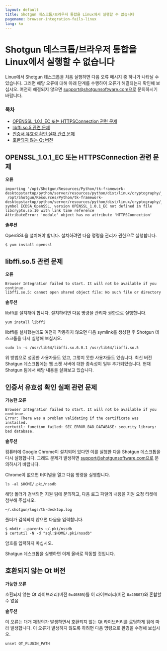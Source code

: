 ```yaml
---
layout: default
title: Shotgun 데스크톱/브라우저 통합을 Linux에서 실행할 수 없습니다
pagename: browser-integration-fails-linux
lang: ko
---
```


# Shotgun 데스크톱/브라우저 통합을 Linux에서 실행할 수 없습니다

Linux에서 Shotgun 데스크톱을 처음 실행하면 다음 오류 메시지 중 하나가 나타날 수 있습니다. 그러면 해당 오류에 대해 아래 단계를 수행하여 오류가 해결되는지 확인해 보십시오.
여전히 해결되지 않으면 support@shotgunsoftware.com으로 문의하시기 바랍니다.

### 목차
- [OPENSSL_1.0.1_EC 또는 HTTPSConnection 관련 문제](#openssl_101_ec-or-httpsconnection-related-issues)
- [libffi.so.5 관련 문제](#libffiso5-related-issues)
- [인증서 유효성 확인 실패 관련 문제](#certificate-validation-failed-related-issues)
- [호환되지 않는 Qt 버전](#incompatible-qt-versions)

## OPENSSL_1.0.1_EC 또는 HTTPSConnection 관련 문제

**오류**

```
importing '/opt/Shotgun/Resources/Python/tk-framework-desktopstartup/python/server/resources/python/dist/linux/cryptography/_Cryptography_cffi_36a40ff0x2bad1bae.so':
 /opt/Shotgun/Resources/Python/tk-framework-desktopstartup/python/server/resources/python/dist/linux/cryptography/_Cryptography_cffi_36a40ff0x2bad1bae.so: symbol ECDSA_OpenSSL, version OPENSSL_1.0.1_EC not defined in file libcrypto.so.10 with link time reference
AttributeError: 'module' object has no attribute 'HTTPSConnection'
```

**솔루션**

OpenSSL을 설치해야 합니다. 설치하려면 다음 명령을 관리자 권한으로 실행합니다.

```
$ yum install openssl
```

## libffi.so.5 관련 문제

**오류**

```
Browser Integration failed to start. It will not be available if you continue.
libffi.so.5: cannot open shared object file: No such file or directory
```

**솔루션**

libffi를 설치해야 합니다. 설치하려면 다음 명령을 관리자 권한으로 실행합니다.

```
yum install libffi
```

libffi를 설치했는데도 여전히 작동하지 않으면 다음 symlink를 생성한 후 Shotgun 데스크톱을 다시 실행해 보십시오.

```
sudo ln -s /usr/lib64/libffi.so.6.0.1 /usr/lib64/libffi.so.5
```

위 방법으로 성공한 사용자들도 있고, 그렇지 못한 사용자들도 있습니다. 최신 버전 Shotgun 데스크톱에는 웹 소켓 서버에 대한 종속성이 일부 추가되었습니다. 현재 Shotgun 팀에서 해당 내용을 살펴보고 있습니다.

## 인증서 유효성 확인 실패 관련 문제

**가능한 오류**

```
Browser Integration failed to start. It will not be available if you continue.
Error: There was a problem validating if the certificate was installed.
certutil: function failed: SEC_ERROR_BAD_DATABASE: security library: bad database.
```

**솔루션**

컴퓨터에 Google Chrome이 설치되어 있다면 이를 실행한 다음 Shotgun 데스크톱을 다시 실행합니다. 그래도 문제가 발생하면 support@shotgunsoftware.com으로 문의하시기 바랍니다.

Chrome이 없으면 터미널을 열고 다음 명령을 실행합니다.

```
ls -al $HOME/.pki/nssdb
```

해당 폴더가 검색되면 지원 팀에 문의하고, 다음 로그 파일의 내용을 지원 요청 티켓에 첨부해 주십시오.

```
~/.shotgun/logs/tk-desktop.log
```

폴더가 검색되지 않으면 다음을 입력합니다.

```
$ mkdir --parents ~/.pki/nssdb
$ certutil -N -d "sql:$HOME/.pki/nssdb"
```
암호를 입력하지 마십시오.

Shotgun 데스크톱을 실행하면 이제 올바로 작동할 것입니다.

## 호환되지 않는 Qt 버전

**가능한 오류**

호환되지 않는 Qt 라이브러리(버전 `0x40805`)를 이 라이브러리(버전 `0x40807`)와 혼합할 수 없음

**솔루션**

이 오류는 대개 재정의가 발생하면서 호환되지 않는 Qt 라이브러리를 로딩하게 됨에 따라 발생합니다.
이 오류가 발생하지 않도록 하려면 다음 명령으로 환경을 수정해 보십시오.

```
unset QT_PLUGIN_PATH
```
